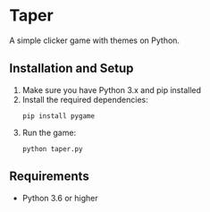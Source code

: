 # Taper

A simple clicker game with themes on Python.

## Installation and Setup

1. Make sure you have Python 3.x and pip installed
2. Install the required dependencies:
   ```
   pip install pygame
   ```
3. Run the game:
   ```
   python taper.py
   ```

## Requirements

- Python 3.6 or higher
